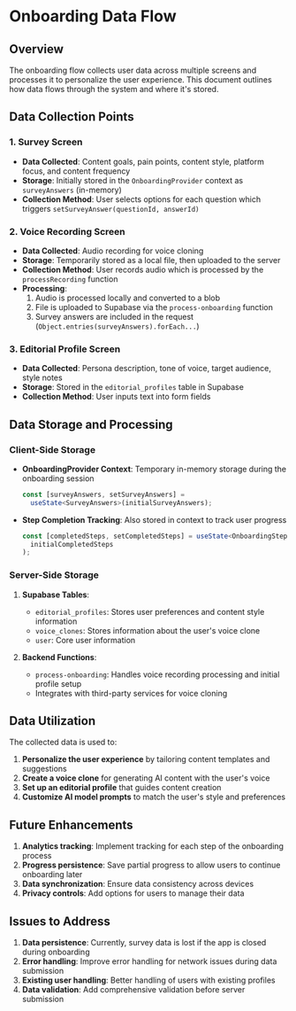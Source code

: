 # Onboarding Data Flow

## Overview

The onboarding flow collects user data across multiple screens and processes it to personalize the user experience. This document outlines how data flows through the system and where it's stored.

## Data Collection Points

### 1. Survey Screen

- **Data Collected**: Content goals, pain points, content style, platform focus, and content frequency
- **Storage**: Initially stored in the `OnboardingProvider` context as `surveyAnswers` (in-memory)
- **Collection Method**: User selects options for each question which triggers `setSurveyAnswer(questionId, answerId)`

### 2. Voice Recording Screen

- **Data Collected**: Audio recording for voice cloning
- **Storage**: Temporarily stored as a local file, then uploaded to the server
- **Collection Method**: User records audio which is processed by the `processRecording` function
- **Processing**:
  1. Audio is processed locally and converted to a blob
  2. File is uploaded to Supabase via the `process-onboarding` function
  3. Survey answers are included in the request (`Object.entries(surveyAnswers).forEach...`)

### 3. Editorial Profile Screen

- **Data Collected**: Persona description, tone of voice, target audience, style notes
- **Storage**: Stored in the `editorial_profiles` table in Supabase
- **Collection Method**: User inputs text into form fields

## Data Storage and Processing

### Client-Side Storage

- **OnboardingProvider Context**: Temporary in-memory storage during the onboarding session
  ```typescript
  const [surveyAnswers, setSurveyAnswers] =
    useState<SurveyAnswers>(initialSurveyAnswers);
  ```
- **Step Completion Tracking**: Also stored in context to track user progress
  ```typescript
  const [completedSteps, setCompletedSteps] = useState<OnboardingStep[]>(
    initialCompletedSteps
  );
  ```

### Server-Side Storage

1. **Supabase Tables**:

   - `editorial_profiles`: Stores user preferences and content style information
   - `voice_clones`: Stores information about the user's voice clone
   - `user`: Core user information

2. **Backend Functions**:
   - `process-onboarding`: Handles voice recording processing and initial profile setup
   - Integrates with third-party services for voice cloning

## Data Utilization

The collected data is used to:

1. **Personalize the user experience** by tailoring content templates and suggestions
2. **Create a voice clone** for generating AI content with the user's voice
3. **Set up an editorial profile** that guides content creation
4. **Customize AI model prompts** to match the user's style and preferences

## Future Enhancements

1. **Analytics tracking**: Implement tracking for each step of the onboarding process
2. **Progress persistence**: Save partial progress to allow users to continue onboarding later
3. **Data synchronization**: Ensure data consistency across devices
4. **Privacy controls**: Add options for users to manage their data

## Issues to Address

1. **Data persistence**: Currently, survey data is lost if the app is closed during onboarding
2. **Error handling**: Improve error handling for network issues during data submission
3. **Existing user handling**: Better handling of users with existing profiles
4. **Data validation**: Add comprehensive validation before server submission
